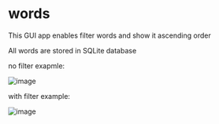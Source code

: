 # words
This GUI app enables filter words and show it ascending order

All words are stored in SQLite database

no filter exapmle:

![image](https://github.com/ppirog/words/assets/126290295/cf1217cb-87d9-469e-9b58-0ba1c69556e9)

with filter example:

![image](https://github.com/ppirog/words/assets/126290295/f614d945-3424-42e5-9371-bcd34826ea31)






